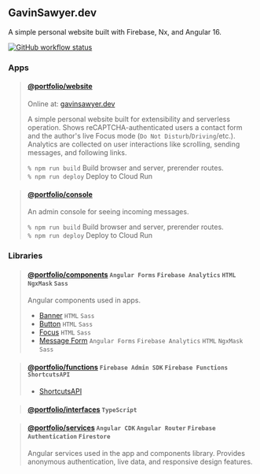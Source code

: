 ## GavinSawyer.dev
A simple personal website built with Firebase, Nx, and Angular 16.

[![GitHub workflow status](https://img.shields.io/github/actions/workflow/status/gavinsawyer/Portfolio/ci.yml)](https://github.com/gavinsawyer/Portfolio/actions/workflows/ci.yml)
### Apps
> #### [@portfolio/website](apps/website)
>
> Online at: [gavinsawyer.dev](https://gavinsawyer.dev)
>
> A simple personal website built for extensibility and serverless operation. Shows reCAPTCHA-authenticated users a contact form and the author's live Focus mode (`Do Not Disturb`/`Driving`/etc.). Analytics are collected on user interactions like scrolling, sending messages, and following links.
>
> `% npm run build` Build browser and server, prerender routes. \
> `% npm run deploy` Deploy to Cloud Run

> #### [@portfolio/console](apps/console)
>
> An admin console for seeing incoming messages.
>
> `% npm run build` Build browser and server, prerender routes. \
> `% npm run deploy` Deploy to Cloud Run
### Libraries
> #### [@portfolio/components](libs/components) `Angular Forms` `Firebase Analytics` `HTML` `NgxMask` `Sass`
>
> Angular components used in apps.
> - [Banner](libs/components/src/lib/banner) `HTML` `Sass`
> - [Button](libs/components/src/lib/button) `HTML` `Sass`
> - [Focus](libs/components/src/lib/focus) `HTML` `Sass`
> - [Message Form](libs/components/src/lib/message-form) `Angular Forms` `Firebase Analytics` `HTML` `NgxMask` `Sass`

> #### [@portfolio/functions](libs/functions) `Firebase Admin SDK` `Firebase Functions` `ShortcutsAPI`
>
> - [ShortcutsAPI](https://github.com/gavinsawyer/shortcuts-api)

> #### [@portfolio/interfaces](libs/interfaces) `TypeScript`

> #### [@portfolio/services](libs/services) `Angular CDK` `Angular Router` `Firebase Authentication` `Firestore`
>
> Angular services used in the app and components library. Provides anonymous authentication, live data, and responsive design features.
